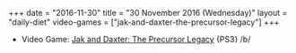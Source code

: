 +++
date = "2016-11-30"
title = "30 November 2016 (Wednesday)"
layout = "daily-diet"
video-games = ["jak-and-daxter-the-precursor-legacy"]
+++


* Video Game: [Jak and Daxter: The Precursor Legacy](/video-games/jak-and-daxter-the-precursor-legacy) {PS3} /b/